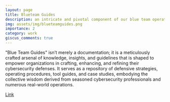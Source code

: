 ```yaml
---
layout: page
title: Blueteam Guides
description: an intricate and pivotal component of our blue team operation, is crafted as a comprehensive documentation suite that is meant to navigate through the vast spectrum of defensive cybersecurity
img: assets/img/blueteamguides.png
importance: 2
category: work
giscus_comments: true
---
```


"Blue Team Guides" isn’t merely a documentation; it is a meticulously crafted arsenal of knowledge, insights, and guidelines that is shaped to empower organizations in crafting, enhancing, and refining their cybersecurity defenses. It serves as a repository of defensive strategies, operating procedures, tool guides, and case studies, embodying the collective wisdom derived from seasoned cybersecurity professionals and numerous real-world operations.


<a href="https://blueteamguides.com">Link</a>